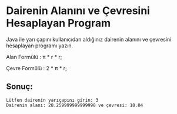 # Dairenin Alanını ve Çevresini Hesaplayan Program
Java ile yarı çapını kullanıcıdan aldığınız dairenin alanını ve çevresini hesaplayan programı yazın.

Alan Formülü : π * r * r;

Çevre Formülü : 2 * π * r;

## Sonuç:
````
Lütfen dairenin yarıçapını girin: 3
Dairenin alanı: 28.259999999999998 ve çevresi: 18.84
